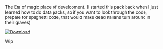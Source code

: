 The Era of magic place of development. (I started this pack back when I just learned how to do data packs, so if you want to look through the code, prepare for spaghetti code, that would make dead Italians turn around in their graves)

<a href="https://modrinth.com/datapack/era-of-magic"><img scr="https://github.com/modrinth/art/blob/main/Branding/Badge/badge-light__184x72.png" alt="Download"></a>

Wip
